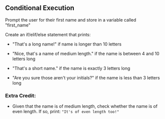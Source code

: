 ## Conditional Execution

Prompt the user for their first name and store in a variable called "first_name"

Create an if/elif/else statement that prints:

- "That's a long name!" if name is longer than 10 letters

- "Nice, that's a name of medium length." if the name is between 4 and 10 letters long

- "That's a short name." if the name is exactly 3 letters long

- "Are you sure those aren't your initials?" if the name is less than 3 letters long

### Extra Credit:
- Given that the name is of medium length, check whether the name is of even length. If so, print: `"It's of even length too!"`
